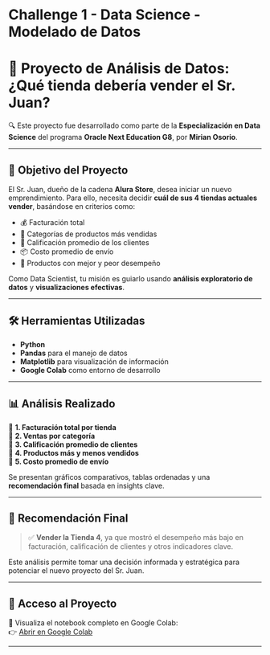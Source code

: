 # Challenge 1 - Data Science - Modelado de Datos
# 🚀 Proyecto de Análisis de Datos: ¿Qué tienda debería vender el Sr. Juan?

🔍 Este proyecto fue desarrollado como parte de la **Especialización en Data Science** del programa **Oracle Next Education G8**, por **Mirian Osorio**.

---

## 🎯 Objetivo del Proyecto

El Sr. Juan, dueño de la cadena **Alura Store**, desea iniciar un nuevo emprendimiento. Para ello, necesita decidir **cuál de sus 4 tiendas actuales vender**, basándose en criterios como:

- 💰 Facturación total  
- 🛒 Categorías de productos más vendidas  
- 🌟 Calificación promedio de los clientes  
- 📦 Costo promedio de envío  
- 🧩 Productos con mejor y peor desempeño  

Como Data Scientist, tu misión es guiarlo usando **análisis exploratorio de datos** y **visualizaciones efectivas**.

---

## 🛠️ Herramientas Utilizadas

- **Python**
- **Pandas** para el manejo de datos  
- **Matplotlib** para visualización de información  
- **Google Colab** como entorno de desarrollo  

---

## 📊 Análisis Realizado

🔹 **1. Facturación total por tienda**  
🔹 **2. Ventas por categoría**  
🔹 **3. Calificación promedio de clientes**  
🔹 **4. Productos más y menos vendidos**  
🔹 **5. Costo promedio de envío**

Se presentan gráficos comparativos, tablas ordenadas y una **recomendación final** basada en insights clave.

---

## 📌 Recomendación Final

> ✅ **Vender la Tienda 4**, ya que mostró el desempeño más bajo en facturación, calificación de clientes y otros indicadores clave.  

Este análisis permite tomar una decisión informada y estratégica para potenciar el nuevo proyecto del Sr. Juan.

---

## 🔗 Acceso al Proyecto

📘 Visualiza el notebook completo en Google Colab:  
👉 [Abrir en Google Colab](https://colab.research.google.com/drive/1eoetjxegg0rlxzkwTfJCuQRR1fQmn5BK?usp=sharing)

---
